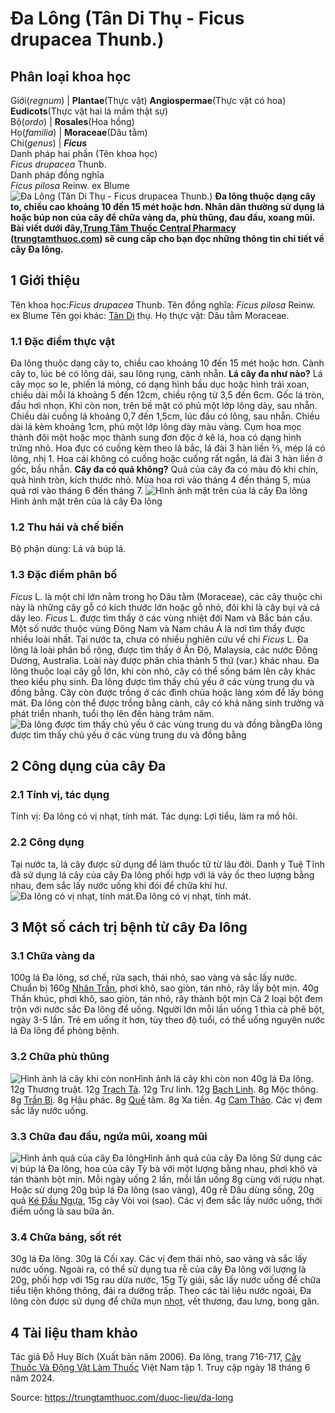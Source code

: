 # Đa Lông (Tân Di Thụ - Ficus drupacea Thunb.)

Phân loại khoa học  
---  
Giới(_regnum_) |  **Plantae**(Thực vật) **Angiospermae**(Thực vật có hoa) **Eudicots**(Thực vật hai lá mầm thật sự)  
Bộ(_ordo_) | **Rosales**(Hoa hồng)  
Họ(_familia_) | **Moraceae**(Dâu tằm)  
Chi(_genus_) | **_Ficus_**  
Danh pháp hai phần (Tên khoa học)  
_Ficus drupacea_ Thunb.  
Danh pháp đồng nghĩa  
_Ficus pilosa_ Reinw. ex Blume  
![Đa Lông \(Tân Di Thụ - Ficus drupacea Thunb.\)](https://trungtamthuoc.com/images/others/cay-da-long-4-1351.jpg)
**Đa lông thuộc dạng cây to, chiều cao khoảng 10 đến 15 mét hoặc hơn. Nhân dân thường sử dụng lá hoặc búp non của cây để chữa vàng da, phù thũng, đau đầu, xoang mũi. Bài viết dưới đây,[Trung Tâm Thuốc Central Pharmacy](https://trungtamthuoc.com/ "Trung Tâm Thuốc Central Pharmacy") ([trungtamthuoc.com](https://trungtamthuoc.com/ "trungtamthuoc.com")) sẽ cung cấp cho bạn đọc những thông tin chi tiết về cây Đa lông.**
##  1 Giới thiệu
Tên khoa học:_Ficus drupacea_ Thunb.
Tên đồng nghĩa: _Ficus pilosa_ Reinw. ex Blume
Tên gọi khác: [Tân Di](https://trungtamthuoc.com/hoat-chat/tan-di "Tân Di") thụ.
Họ thực vật: Dâu tằm Moraceae.
### 1.1 Đặc điểm thực vật
Đa lông thuộc dạng cây to, chiều cao khoảng 10 đến 15 mét hoặc hơn.
Cành cây to, lúc bé có lông dài, sau lông rụng, cành nhẵn.
**Lá cây đa như nào?** Lá cây mọc so le, phiến lá mỏng, có dạng hình bầu dục hoặc hình trái xoan, chiều dài mỗi lá khoảng 5 đến 12cm, chiều rộng từ 3,5 đến 6cm. Gốc lá tròn, đầu hơi nhọn. Khi còn non, trên bề mặt có phủ một lớp lông dày, sau nhẵn. Chiều dài cuống lá khoảng 0,7 đến 1,5cm, lúc đầu có lông, sau nhẵn. Chiều dài lá kèm khoảng 1cm, phủ một lớp lông dày màu vàng.
Cụm hoa mọc thành đôi một hoặc mọc thành sung đơn độc ở kẽ lá, hoa có dạng hình trứng nhỏ. Hoa đực có cuống kèm theo lá bắc, lá đài 3 hàn liền ⅔, mép lá có lông, nhị 1. Hoa cái không có cuống hoặc cuống rất ngắn, lá đài 3 hàn liền ở gốc, bầu nhẵn.
**Cây đa có quả không?** Quả của cây đa có màu đỏ khi chín, quả hình tròn, kích thước nhỏ.
Mùa hoa rơi vào tháng 4 đến tháng 5, mùa quả rơi vào tháng 6 đến tháng 7.
![Hình ảnh mặt trên của lá cây Đa lông](https://trungtamthuoc.com/images/item/cay-da-long.jpg)Hình ảnh mặt trên của lá cây Đa lông
### 1.2 Thu hái và chế biến
Bộ phận dùng: Lá và búp lá.
### 1.3 Đặc điểm phân bố
_Ficus_ L. là một chi lớn nằm trong họ Dâu tằm (Moraceae), các cây thuộc chi này là những cây gỗ có kích thước lớn hoặc gỗ nhỏ, đôi khi là cây bụi và cả dây leo. _Ficus_ L. được tìm thấy ở các vùng nhiệt đới Nam và Bắc bán cầu.
Một số nước thuộc vùng Đông Nam và Nam châu Á là nơi tìm thấy được nhiều loài nhất.
Tại nước ta, chưa có nhiều nghiên cứu về chi _Ficus_ L. Đa lông là loài phân bố rộng, được tìm thấy ở Ấn Độ, Malaysia, các nước Đông Dương, Australia.
Loài này được phân chia thành 5 thứ (var.) khác nhau.
Đa lông thuộc loại cây gỗ lớn, khi còn nhỏ, cây có thể sống bám lên cây khác theo kiểu phụ sinh.
Đa lông được tìm thấy chủ yếu ở các vùng trung du và đồng bằng. Cây còn được trồng ở các đình chùa hoặc làng xóm để lấy bóng mát.
Đa lông còn thể được trồng bằng cành, cây có khả năng sinh trưởng và phát triển nhanh, tuổi thọ lên đến hàng trăm năm.
![Đa lông được tìm thấy chủ yếu ở các vùng trung du và đồng bằng](https://trungtamthuoc.com/images/item/cay-da-long-0.jpg)Đa lông được tìm thấy chủ yếu ở các vùng trung du và đồng bằng
##  2 Công dụng của cây Đa
### 2.1 Tính vị, tác dụng
Tính vị: Đa lông có vị nhạt, tính mát.
Tác dụng: Lợi tiểu, làm ra mồ hôi.
### 2.2 Công dụng
Tại nước ta, lá cây được sử dụng để làm thuốc tử từ lâu đời. Danh y Tuệ Tĩnh đã sử dụng lá cây của cây Đa lông phối hợp với lá vảy ốc theo lượng bằng nhau, đem sắc lấy nước uống khi đói để chữa khí hư.
![Đa lông có vị nhạt, tính mát.](https://trungtamthuoc.com/images/item/cay-da-long-1.jpg)Đa lông có vị nhạt, tính mát.
##  3 Một số cách trị bệnh từ cây Đa lông
### 3.1 Chữa vàng da
100g lá Đa lông, sơ chế, rửa sạch, thái nhỏ, sao vàng và sắc lấy nước.
Chuẩn bị 160g [Nhân Trần](https://trungtamthuoc.com/hoat-chat/nhan-tran "Nhân Trần"), phơi khô, sao giòn, tán nhỏ, rây lấy bột mịn.
40g Thần khúc, phơi khô, sao giòn, tán nhỏ, rây thành bột mịn
Cả 2 loại bột đem trộn với nước sắc Đa lông để uống.
Người lớn mỗi lần uống 1 thìa cà phê bột, ngày 3-5 lần.
Trẻ em uống ít hơn, tùy theo độ tuổi, có thể uống nguyên nước lá Đa lông để phòng bệnh.
### 3.2 Chữa phù thũng
![Hình ảnh lá cây khi còn non](https://trungtamthuoc.com/images/item/cay-da-long-2.jpg)Hình ảnh lá cây khi còn non
40g lá Đa lông.
12g Thương truật.
12g [Trạch Tả](https://trungtamthuoc.com/hoat-chat/trach-ta "Trạch Tả").
12g Trư linh.
12g [Bạch Linh](https://trungtamthuoc.com/hoat-chat/bach-linh "Bạch Linh").
8g Mộc thông.
8g [Trần Bì](https://trungtamthuoc.com/hoat-chat/tran-bi "Trần Bì").
8g Hậu phác.
8g [Quế](https://trungtamthuoc.com/hoat-chat/que "Quế") tâm.
8g Xa tiền.
4g [Cam Thảo](https://trungtamthuoc.com/duoc-lieu/cam-thao-32 "Cam Thảo").
Các vị đem sắc lấy nước uống.
### 3.3 Chữa đau đầu, ngứa mũi, xoang mũi
![Hình ảnh quả của cây Đa lông](https://trungtamthuoc.com/images/item/cay-da-long-3.jpg)Hình ảnh quả của cây Đa lông
Sử dụng các vị búp lá Đa lông, hoa của cây Tỳ bà với một lượng bằng nhau, phơi khô và tán thành bột mịn.
Mỗi ngày uống 2 lần, mỗi lần uống 8g cùng với rượu nhạt.
Hoặc sử dụng 20g búp lá Đa lông (sao vàng), 40g rễ Dâu dùng sống, 20g quả [Ké Đầu Ngựa](https://trungtamthuoc.com/hoat-chat/ke-dau-ngua "Ké Đầu Ngựa"), 15g cây Vòi voi (sao). Các vị đem sắc lấy nước uống, thời điểm uống là sau bữa ăn.
### 3.4 Chữa báng, sốt rét
30g lá Đa lông.
30g lá Cối xay.
Các vị đem thái nhỏ, sao vàng và sắc lấy nước uống.
Ngoài ra, có thể sử dụng tua rễ của cây Đa lông với lượng là 20g, phối hợp với 15g rau dừa nước, 15g Tỳ giải, sắc lấy nước uống để chữa tiểu tiện không thông, đái ra dưỡng trấp.
Theo các tài liệu nước ngoài, Đa lông còn được sử dụng để chữa mụn [nhọt](https://trungtamthuoc.com/bai-viet/nhot "nhọt"), vết thương, đau lưng, bong gân.
##  4 Tài liệu tham khảo
Tác giả Đỗ Huy Bích (Xuất bản năm 2006). Đa lông, trang 716-717, [Cây Thuốc Và Động Vật Làm Thuốc](https://trungtamthuoc.com/bai-viet/doc-online-va-tai-mien-phi-pdf-sach-cay-thuoc-va-dong-vat-lam-thuoc-o-viet-nam "Cây Thuốc Và Động Vật Làm Thuốc") Việt Nam tập 1. Truy cập ngày 18 tháng 6 năm 2024.


Source: https://trungtamthuoc.com/duoc-lieu/da-long